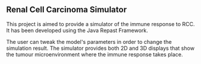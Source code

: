 ## Renal Cell Carcinoma Simulator

This project is aimed to provide a simulator of the immune response to RCC. It has been developed using the Java Repast Framework.

The user can tweak the model's parameters in order to change the simulation result. The simulator provides both 2D and 3D displays that show the tumour microenvironment where the immune response takes place.
